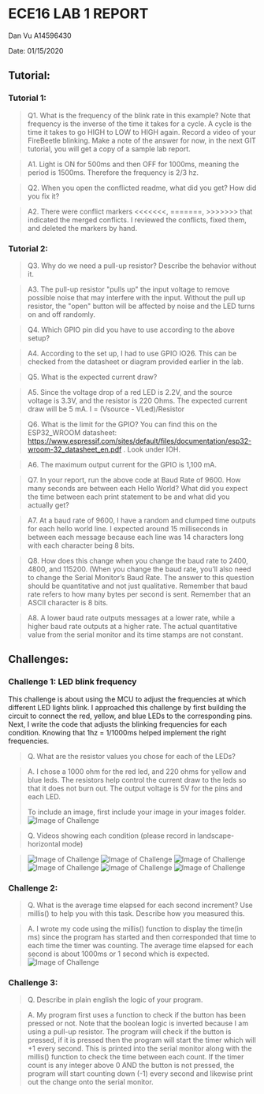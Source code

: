 # ECE16 LAB 1 REPORT
Dan Vu
A14596430

Date: 01/15/2020

## Tutorial:

### Tutorial 1:

> Q1. What is the frequency of the blink rate in this example? Note that frequency is the inverse of the time it takes for a cycle. A cycle is the time it takes to go HIGH to LOW to HIGH again. Record a video of your FireBeetle blinking.  Make a note of the answer for now, in the next GIT tutorial, you will get a copy of a sample lab report.

> A1. Light is ON for 500ms and then OFF for 1000ms, meaning the period is 1500ms. Therefore the frequency is 2/3 hz.

> Q2. When you open the conflicted readme, what did you get? How did you fix it?

> A2. There were conflict markers <<<<<<<, =======, >>>>>>> that indicated the merged conflicts. I reviewed the conflicts, fixed them,  and deleted the markers by hand.

### Tutorial 2:

> Q3. Why do we need a pull-up resistor? Describe the behavior without it.

> A3. The pull-up resistor "pulls up" the input voltage to remove possible noise that may interfere with the input. Without the pull up resistor, the "open" button will be affected by noise and the LED turns on and off randomly. 

> Q4. Which GPIO pin did you have to use according to the above setup?

> A4. According to the set up, I had to use GPIO IO26. This can be checked from the datasheet or diagram provided earlier in the lab.

> Q5. What is the expected current draw?

> A5. Since the voltage drop of a red LED is 2.2V, and the source voltage is 3.3V, and the resistor is 220 Ohms. The expected current draw will be 5 mA. 
I = (Vsource - VLed)/Resistor

> Q6. What is the limit for the GPIO? You can find this on the ESP32_WROOM datasheet: https://www.espressif.com/sites/default/files/documentation/esp32-wroom-32_datasheet_en.pdf . Look under IOH.

> A6. The maximum output current for the GPIO is 1,100 mA.


> Q7. In your report, run the above code at Baud Rate of 9600. How many seconds are between each Hello World? What did you expect the time between each print statement to be and what did you actually get?

> A7. At a baud rate of 9600, I have a random and clumped time outputs for each hello world line. I expected around 15 milliseconds in between each message because each line was 14 characters long with each character being 8 bits. 

> Q8. How does this change when you change the baud rate to 2400, 4800, and 115200. (When you change the baud rate, you’ll also need to change the Serial Monitor’s Baud Rate. The answer to this question should be quantitative and not just qualitative.  Remember that baud rate refers to how many bytes per second is sent. Remember that an ASCII character is 8 bits.

> A8. A lower baud rate outputs messages at a lower rate, while a higher baud rate outputs at a higher rate. The actual quantitative value from the serial monitor and its time stamps are not constant. 



## Challenges:

### Challenge 1: LED blink frequency

This challenge is about using the MCU to adjust the frequencies at which different LED lights blink. I approached this challenge by first building the circuit to connect the red, yellow, and blue LEDs to the corresponding pins. Next, I write the code that adjusts the blinking frequencies for each condition. Knowing that 1hz = 1/1000ms helped implement the right frequencies. 

>Q. What are the resistor values you chose for each of the LEDs?

>A. I chose a 1000 ohm for the red led, and 220 ohms for yellow and blue leds. The resistors help control the current draw to the leds so that it does not burn out. The output voltage is 5V for the pins and each LED.
>
>To include an image, first include your image in your images folder. 
>![Image of Challenge](fig/resistor.jpg)

>Q. Videos showing each condition (please record in landscape-horizontal mode)

>![Image of Challenge](fig/condition1.gif)
>![Image of Challenge](fig/condition2.gif)
>![Image of Challenge](fig/condition3.gif)
>![Image of Challenge](fig/condition4.gif)
>![Image of Challenge](fig/condition5.gif)
>![Image of Challenge](fig/condition6.gif)


### Challenge 2:
> Q. What is the average time elapsed for each second increment? Use millis() to help you with this task. Describe how you measured this. 

> A. I wrote my code using the millis() function to display the time(in ms) since the program has started and then corresponded that time to each time the timer was counting. The average time elapsed for each second is about 1000ms or  1 second which is expected.
>![Image of Challenge](fig/serial.png)

### Challenge 3:
> Q. Describe in plain english the logic of your program. 

> A. My program first uses a function to check if the button has been pressed or not. Note that the boolean logic is inverted because I am using a pull-up resistor. The program will check if the button is pressed, if it is pressed then the program will start the timer which will +1 every second. This is printed into the serial monitor along with the millis() function to check the time between each count. If the timer count is any integer above 0 AND the button is not pressed, the program will start counting down (-1) every second and likewise print out the change onto the serial monitor. 